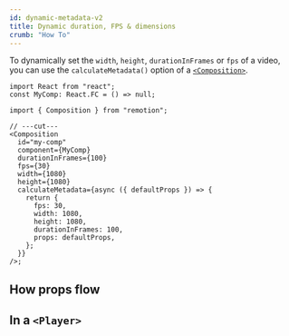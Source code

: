 ```yaml
---
id: dynamic-metadata-v2
title: Dynamic duration, FPS & dimensions
crumb: "How To"
---
```


To dynamically set the `width`, `height`, `durationInFrames` or `fps` of a video, you can use the `calculateMetadata()` option of a [`<Composition>`](/docs/composition).

```tsx twoslash title="Root.tsx"
import React from "react";
const MyComp: React.FC = () => null;

import { Composition } from "remotion";

// ---cut---
<Composition
  id="my-comp"
  component={MyComp}
  durationInFrames={100}
  fps={30}
  width={1080}
  height={1080}
  calculateMetadata={async ({ defaultProps }) => {
    return {
      fps: 30,
      width: 1080,
      height: 1080,
      durationInFrames: 100,
      props: defaultProps,
    };
  }}
/>;
```

## How props flow

## In a `<Player>`
